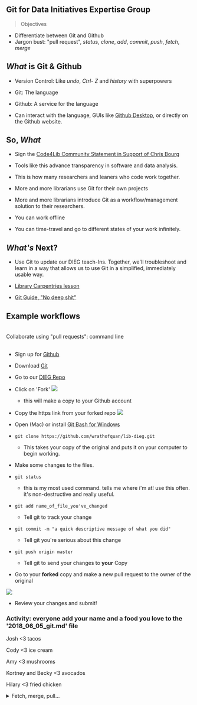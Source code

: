 ## Git for Data Initiatives Expertise Group

> Objectives
- Differentiate between Git and Github
- Jargon bust: "pull request",  _status_, _clone_, _add_, _commit_, _push_,  _fetch_, _merge_

## *What* is Git & Github

- Version Control: Like *undo*, *Ctrl- Z*  and *history* with superpowers

- Git: The language

- Github: A service for the language

- Can interact with the language, GUIs like [Github Desktop](https://desktop.github.com), or directly on the Github website.


## So, *What*


- Sign the [Code4Lib Community Statement in Support of Chris Bourg](http://www.arl.org/news/arl-news/4487-arl-denounces-harassment-of-chris-bourg-following-code4lib-keynote#.Wx17oVMvzOR)

- Tools like this advance transparency in software and data analysis.

- This is how many researchers and leaners who code work together.

- More and more librarians use Git for their own projects

- More and more librarians introduce Git as a workflow/management solution to their researchers.

- You can work offline

- You can time-travel and go to different states of your work infinitely.


## *What's* Next?

- Use Git to update our DIEG teach-Ins. Together, we'll troubleshoot and learn in a way that allows us to use Git in a simplified, immediately usable way.

- [Library Carpentries lesson](https://librarycarpentry.github.io/lc-git/)

- [Git Guide, "No deep shit"](http://rogerdudler.github.io/git-guide/)


## Example workflows

<br>

<summary> Collaborate using "pull requests": command line</summary>

<br>

- Sign up for [Github](https://github.com/join)

- Download [Git](https://git-scm.com/downloads)

- Go to our [DIEG Repo](https://github.com/wrathofquan/lib-dieg)

- Click on 'Fork' ![](../images/fork.png)
  - this will make a copy to your Github account


- Copy the https link from your forked repo ![ ](../images/https.png)

- Open (Mac) or install [Git Bash for Windows](https://gitforwindows.org/)

- ```git clone https://github.com/wrathofquan/lib-dieg.git```
  - This takes your copy of the original and puts it on your computer to begin working.


-  Make some changes to the files.

- ```git status```

  - this is my most used command. tells me where i'm at! use this often. it's non-destructive and really useful.

- ```git add name_of_file_you've_changed ```

  - Tell git to track your change


- ```git commit -m "a quick descriptive message of what you did"```

  - Tell git you're serious about this change


- ```git push origin master```

  - Tell git to send your changes to **your** Copy


- Go to your **forked** copy and make a new pull request to the owner of the original

![](../images/pull.png)

- Review your changes and submit!

### **Activity: everyone add your name and a food you love to the '2018_06_05_git.md' file** ###

Josh <3 tacos

Cody <3 ice cream

Amy <3 mushrooms

Kortney and Becky <3 avocados

Hilary <3 fried chicken

<details>

<summary> Fetch, merge, pull...</summary>

- When you are working on your own cloned fork, others will be working on their own cloned forks too! If you attempt to push your own changes without being up to date with your colleague's changes then git will tell you something like this:

``` ! [rejected]        master -> master (fetch first)
error: failed to push some refs to 'https://github.com/wrathofquan/lib-dieg.git'
hint: Updates were rejected because the remote contains work that you do
hint: not have locally. This is usually caused by another repository pushing
hint: to the same ref. You may want to first integrate the remote changes
hint: (e.g., 'git pull ...') before pushing again.

```

- ```git fetch origin```

  -  will take the state of the original repo and bring it to yours

- ```git diff master origin/master```

  - show the differences

- ```git merge origin```

  - seal the deal and merge your work (git revert or reset can undo this if something bad happens here)


- add, commit, and push your changes!
